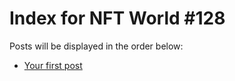 # Index for NFT World #128
Posts will be displayed in the order below:

- [Your first post](./001-first.md)

